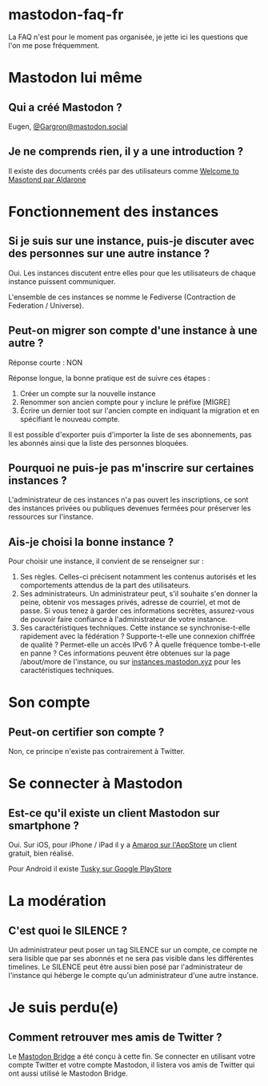 # mastodon-faq-fr

La FAQ n'est pour le moment pas organisée, je jette ici les questions que l'on me pose fréquemment.

# Mastodon lui même
## Qui a créé Mastodon ?

Eugen, [@Gargron@mastodon.social](https://mastodon.social/@Gargron)

## Je ne comprends rien, il y a une introduction ?

Il existe des documents créés par des utilisateurs comme [Welcome to Masotond par Aldarone](https://aldarone.fr/welcome-to-mastodon/)

# Fonctionnement des instances

## Si je suis sur une instance, puis-je discuter avec des personnes sur une autre instance ?

Oui. Les instances discutent entre elles pour que les utilisateurs de chaque instance puissent communiquer.

L'ensemble de ces instances se nomme le Fediverse (Contraction de Federation / Universe).

## Peut-on migrer son compte d'une instance à une autre ?
Réponse courte : NON

Réponse longue, la bonne pratique est de suivre ces étapes :
1. Créer un compte sur la nouvelle instance
2. Renommer son ancien compte pour y inclure le préfixe [MIGRE]
3. Écrire un dernier toot sur l'ancien compte en indiquant la migration et en spécifiant le nouveau compte.

Il est possible d'exporter puis d'importer la liste de ses abonnements, pas les abonnés ainsi que la liste des personnes bloquées.

## Pourquoi ne puis-je pas m'inscrire sur certaines instances ?
L'administrateur de ces instances n'a pas ouvert les inscriptions, ce sont des instances privées ou publiques devenues fermées pour préserver les ressources sur l'instance.

## Ais-je choisi la bonne instance ?
Pour choisir une instance, il convient de se renseigner sur :
1. Ses règles. Celles-ci précisent notamment les contenus autorisés et les comportements attendus de la part des utilisateurs.
2. Ses administrateurs. Un administrateur peut, s'il souhaite s'en donner la peine, obtenir vos messages privés, adresse de courriel, et mot de passe. Si vous tenez à garder ces informations secrètes, assurez-vous de pouvoir faire confiance à l'administrateur de votre instance.
3. Ses caractéristiques techniques. Cette instance se synchronise-t-elle rapidement avec la fédération ? Supporte-t-elle une connexion chiffrée de qualité ? Permet-elle un accès IPv6 ? À quelle fréquence tombe-t-elle en panne ?
Ces informations peuvent être obtenues sur la page /about/more de l'instance, ou sur [instances.mastodon.xyz](https://instances.mastodon.xyz/) pour les caractéristiques techniques.

# Son compte

## Peut-on certifier son compte ?

Non, ce principe n'existe pas contrairement à Twitter.

# Se connecter à Mastodon

## Est-ce qu'il existe un client Mastodon sur smartphone ?
Oui.
Sur iOS, pour iPhone / iPad il y a [Amaroq sur l'AppStore](https://itunes.apple.com/us/app/amaroq-for-mastodon/id1214116200?mt=8) un client gratuit, bien réalisé.

Pour Android il existe [Tusky sur Google PlayStore](https://play.google.com/store/apps/details?id=com.keylesspalace.tusky)

# La modération

## C'est quoi le SILENCE ?

Un administrateur peut poser un tag SILENCE sur un compte, ce compte ne sera lisible que par ses abonnés et ne sera pas visible dans les différentes timelines. Le SILENCE peut être aussi bien posé par l'administrateur de l'instance qui héberge le compte qu'un administrateur d'une autre instance.

# Je suis perdu(e)

## Comment retrouver mes amis de Twitter ?
Le [Mastodon Bridge](https://mastodon-bridge.herokuapp.com) a été conçu à cette fin. Se connecter en utilisant votre compte Twitter et votre compte Mastodon, il listera vos amis de Twitter qui ont aussi utilisé le Mastodon Bridge.
